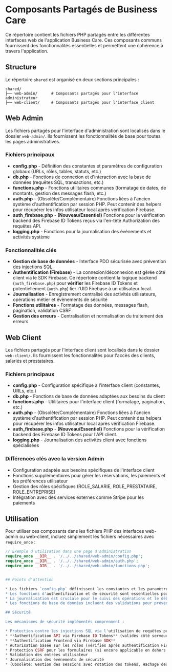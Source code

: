 # Composants Partagés de Business Care

Ce répertoire contient les fichiers PHP partagés entre les différentes interfaces web de l'application Business Care. Ces composants communs fournissent des fonctionnalités essentielles et permettent une cohérence à travers l'application.

## Structure

Le répertoire `shared` est organisé en deux sections principales :

```
shared/
├── web-admin/      # Composants partagés pour l'interface administrateur
├── web-client/     # Composants partagés pour l'interface client
```

## Web Admin

Les fichiers partagés pour l'interface d'administration sont localisés dans le dossier `web-admin/`. Ils fournissent les fonctionnalités de base pour toutes les pages administratives.

### Fichiers principaux

* **config.php** - Définition des constantes et paramètres de configuration globaux (URLs, rôles, tables, statuts, etc.)
* **db.php** - Fonctions de connexion et d'interaction avec la base de données (requêtes SQL, transactions, etc.)
* **functions.php** - Fonctions utilitaires communes (formatage de dates, de montants, gestion des messages flash, etc.)
* **auth.php** - (Obsolète/Complémentaire) Fonctions liées à l'ancien système d'authentification par session PHP. Peut contenir des helpers pour récupérer les infos utilisateur local après vérification Firebase.
* **auth_firebase.php** - **(Nouveau/Essentiel)** Fonctions pour la vérification backend des Firebase ID Tokens reçus via l'en-tête Authorization des requêtes API.
* **logging.php** - Fonctions pour la journalisation des évènements et activités système

### Fonctionnalités clés

* **Gestion de base de données** - Interface PDO sécurisée avec prévention des injections SQL
* **Authentification (Firebase)** - La connexion/déconnexion est gérée côté client via le SDK Firebase. Ce répertoire contient la logique backend (`auth_firebase.php`) pour **vérifier** les Firebase ID Tokens et potentiellement (`auth.php`) lier l'UID Firebase à un utilisateur local.
* **Journalisation** - Enregistrement centralisé des activités utilisateurs, opérations métier et évènements de sécurité
* **Fonctions utilitaires** - Formatage des données, messages flash, pagination, validation CSRF
* **Gestion des erreurs** - Centralisation et normalisation du traitement des erreurs

## Web Client

Les fichiers partagés pour l'interface client sont localisés dans le dossier `web-client/`. Ils fournissent les fonctionnalités pour l'accès des clients, salariés et prestataires.

### Fichiers principaux

* **config.php** - Configuration spécifique à l'interface client (constantes, URLs, etc.)
* **db.php** - Fonctions de base de données adaptées aux besoins du client
* **functions.php** - Utilitaires pour l'interface client (formatage, pagination, etc.)
* **auth.php** - (Obsolète/Complémentaire) Fonctions liées à l'ancien système d'authentification par session PHP. Peut contenir des helpers pour récupérer les infos utilisateur local après vérification Firebase.
* **auth_firebase.php** - **(Nouveau/Essentiel)** Fonctions pour la vérification backend des Firebase ID Tokens pour l'API client.
* **logging.php** - Journalisation des activités client avec fonctions spécialisées

### Différences clés avec la version Admin

* Configuration adaptée aux besoins spécifiques de l'interface client
* Fonctions supplémentaires pour gérer les réservations, les paiements et les préférences utilisateur
* Gestion des rôles spécifiques (ROLE_SALARIE, ROLE_PRESTATAIRE, ROLE_ENTREPRISE)
* Intégration avec des services externes comme Stripe pour les paiements

## Utilisation

Pour utiliser ces composants dans les fichiers PHP des interfaces web-admin ou web-client, incluez simplement les fichiers nécessaires avec `require_once` :

```php
// Exemple d'utilisation dans une page d'administration
require_once __DIR__ . '/../../shared/web-admin/config.php';
require_once __DIR__ . '/../../shared/web-admin/auth.php';
require_once __DIR__ . '/../../shared/web-admin/functions.php';


## Points d'attention

* Les fichiers `config.php` définissent les constantes et les paramètres globaux, adaptez-les selon l'environnement de déploiement.
* Les fonctions d'authentification et de sécurité sont essentielles pour la protection de l'application.
* La journalisation est cruciale pour le suivi des opérations et le débogage.
* Les fonctions de base de données incluent des validations pour prévenir les injections SQL.

## Sécurité

Les mécanismes de sécurité implémentés comprennent :

* Protection contre les injections SQL via l'utilisation de requêtes préparées
* **Authentification API via Firebase ID Tokens** (validés côté serveur)
* **Authentification Frontend via Firebase SDK**
* Autorisation basée sur les rôles (vérifiés après authentification Firebase)
* Protection CSRF pour les formulaires (si encore applicable en dehors des appels API)
* Validation des entrées utilisateur
* Journalisation des évènements de sécurité
* (Obsolète: Gestion des sessions avec rotation des tokens, Hachage des mots de passe avec `password_hash()` - Géré par Firebase)
